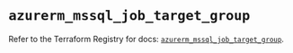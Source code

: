 # `azurerm_mssql_job_target_group`

Refer to the Terraform Registry for docs: [`azurerm_mssql_job_target_group`](https://registry.terraform.io/providers/hashicorp/azurerm/4.45.0/docs/resources/mssql_job_target_group).
